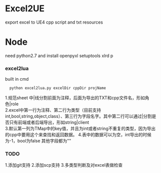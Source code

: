 # Excel2UE
export excel to UE4 cpp script and txt resources

# Node
need python2.7 and install openpyxl setuptools xlrd p

### excel2lua
built in cmd 
	  
	  python excel2lua.py excelDir cppDir projName
1.规范sheet 中|线分割前面为注释，后面为导出的TXT和cpp文件名，形如角色|role  
2.excel中第一行为注释、第二行为类型（目前支持int,bool,string,object,class）、第三行为字段名字。其中第二行可以通过|分割是否只有前端或者后端导出，形如string|client  
3.默认第一列为TMap中的key值，并且为int或者string不重复的类型，因为导出的cpp中要用这个来查找和返回数据。
4.表中的数据可以为空，int导出的时候为-1，bool为false 其他字段都为""
### TODO
1.添加git支持
2.添加scp支持
3.多类型判断及对excel表做检查